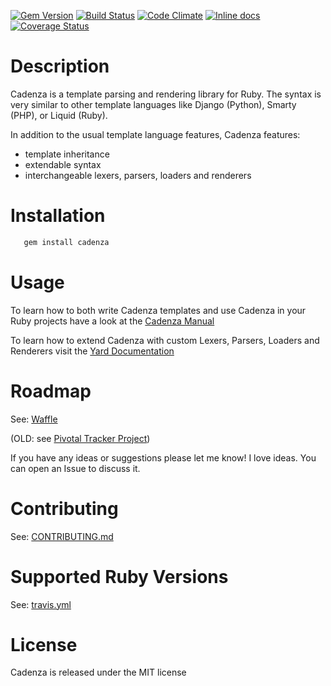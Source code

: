[![Gem Version](https://badge.fury.io/rb/cadenza.png)](http://badge.fury.io/rb/cadenza)
[![Build Status](https://secure.travis-ci.org/whoward/cadenza.png?branch=master)](http://travis-ci.org/whoward/cadenza)
[![Code Climate](https://codeclimate.com/github/whoward/cadenza.png)](https://codeclimate.com/github/whoward/cadenza)
[![Inline docs](http://inch-ci.org/github/whoward/cadenza.png)](http://inch-ci.org/github/whoward/cadenza)
[![Coverage Status](https://coveralls.io/repos/whoward/cadenza/badge.svg?branch=master)](https://coveralls.io/r/whoward/cadenza?branch=master)

# Description

Cadenza is a template parsing and rendering library for Ruby.  The syntax is very
similar to other template languages like Django (Python), Smarty (PHP), or Liquid (Ruby).

In addition to the usual template language features, Cadenza features:

- template inheritance
- extendable syntax
- interchangeable lexers, parsers, loaders and renderers

# Installation

```bash
   gem install cadenza
```

# Usage

To learn how to both write Cadenza templates and use Cadenza in your Ruby 
projects have a look at the [Cadenza Manual](http://cadenza-manual.herokuapp.com/)

To learn how to extend Cadenza with custom Lexers, Parsers, Loaders and Renderers
visit the [Yard Documentation](http://rubydoc.info/github/whoward/Cadenza/)

# Roadmap
See: [Waffle](https://waffle.io/whoward/cadenza)

(OLD: see [Pivotal Tracker Project](https://www.pivotaltracker.com/projects/211737))

If you have any ideas or suggestions please let me know! I love ideas. You can open an Issue to discuss it.

# Contributing

See: [CONTRIBUTING.md](http://github.com/whoward/cadenza/tree/master/CONTRIBUTING.md)

# Supported Ruby Versions

See: [travis.yml](http://github.com/whoward/cadenza/tree/master/.travis.yml)

# License

Cadenza is released under the MIT license
